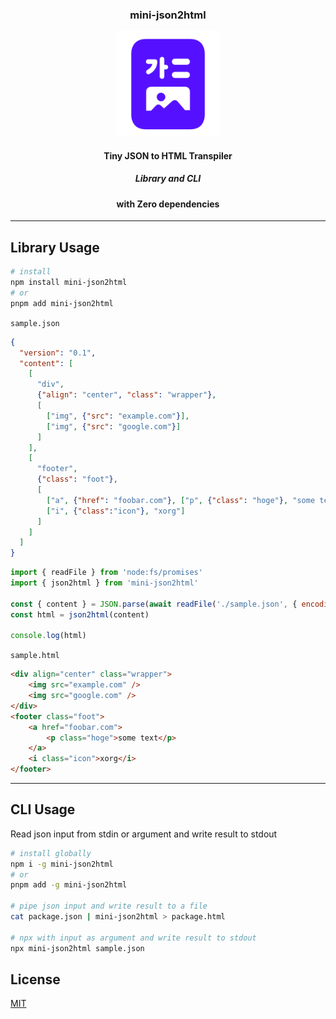 <div align="center">
  <h3>mini-json2html</h3>
  <img src=".github/assets/json2html.svg" width="168px"/>
  <h4>Tiny JSON to HTML Transpiler</h4>
  <h5>Library and CLI</h5>
  <h4>with Zero dependencies</h4>
</div>

---

Library Usage
-------------

```sh
# install
npm install mini-json2html
# or
pnpm add mini-json2html
```

`sample.json`
```json
{
  "version": "0.1",
  "content": [
    [
      "div",
      {"align": "center", "class": "wrapper"},
      [
        ["img", {"src": "example.com"}],
        ["img", {"src": "google.com"}]
      ]
    ],
    [
      "footer",
      {"class": "foot"},
      [
        ["a", {"href": "foobar.com"}, ["p", {"class": "hoge"}, "some text"]],
        ["i", {"class":"icon"}, "xorg"]
      ]
    ]
  ]
}
```

```javascript
import { readFile } from 'node:fs/promises'
import { json2html } from 'mini-json2html'

const { content } = JSON.parse(await readFile('./sample.json', { encoding: 'utf8' }))
const html = json2html(content)

console.log(html)
```

`sample.html`
```html
<div align="center" class="wrapper">
	<img src="example.com" />
	<img src="google.com" />
</div>
<footer class="foot">
	<a href="foobar.com">
		<p class="hoge">some text</p>
	</a>
	<i class="icon">xorg</i>
</footer>
```

---

CLI Usage
---------

Read json input from stdin or argument and write result to stdout

```sh
# install globally
npm i -g mini-json2html
# or
pnpm add -g mini-json2html

# pipe json input and write result to a file
cat package.json | mini-json2html > package.html

# npx with input as argument and write result to stdout
npx mini-json2html sample.json
```

License
-------
[MIT](LICENSE)
